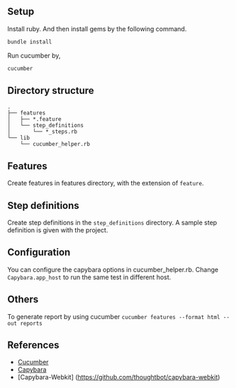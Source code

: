Setup
-----
Install ruby.
And then install gems by the following command.
```bash
bundle install
```
Run cucumber by,
```bash
cucumber
```

Directory structure
-------------------
```
.
├── features
│   ├── *.feature
│   └── step_definitions
│       └── *_steps.rb
└── lib
    └── cucumber_helper.rb
```

Features
--------
Create features in features directory, with the extension of `feature`.

Step definitions
----------------
Create step definitions in the `step_definitions` directory.
A sample step definition is given with the project.

Configuration
-------------
You can configure the capybara options in cucumber_helper.rb.
Change `Capybara.app_host` to run the same test in different host.

Others
-------------
To generate report by using cucumber
```cucumber features --format html --out reports```

References
----------
* [Cucumber](https://github.com/cucumber/cucumber/wiki)
* [Capybara](https://github.com/jnicklas/capybara)
* [Capybara-Webkit] (https://github.com/thoughtbot/capybara-webkit)
